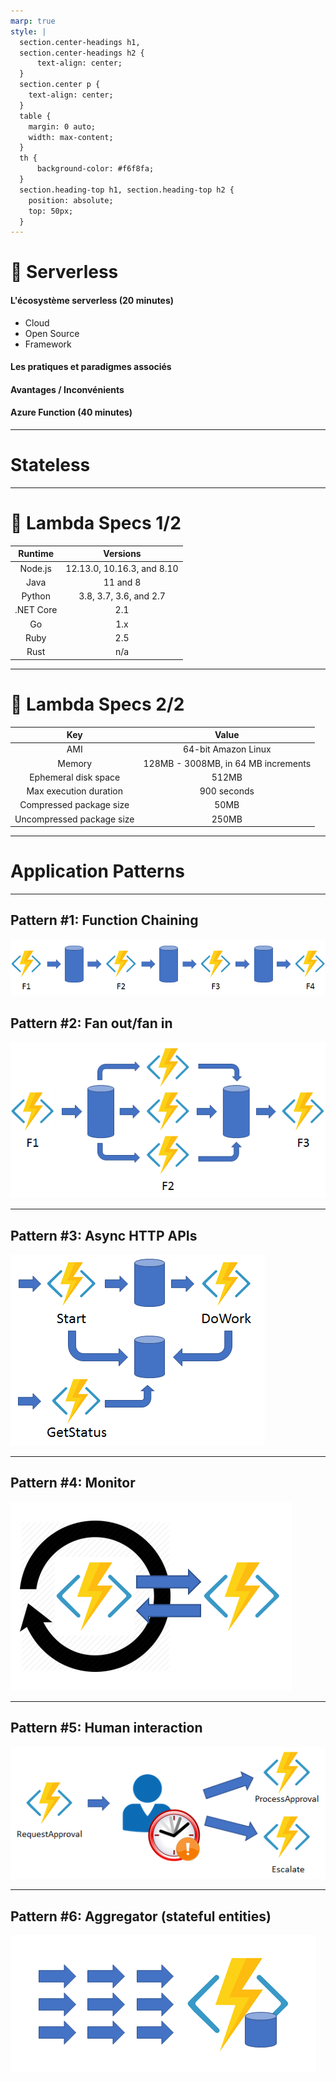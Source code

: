```yaml
---
marp: true
style: |
  section.center-headings h1,
  section.center-headings h2 {
      text-align: center;
  }
  section.center p {
    text-align: center;
  }
  table {
    margin: 0 auto;
    width: max-content;
  }
  th {
      background-color: #f6f8fa;
  }
  section.heading-top h1, section.heading-top h2 {
    position: absolute;
    top: 50px;
  }
---
```


# :gem: Serverless

#### L'écosystème serverless (20 minutes)
- Cloud
- Open Source
- Framework
#### Les pratiques et paradigmes associés
#### Avantages / Inconvénients
#### Azure Function (40 minutes)

---
<!-- _class: center-headings -->
# Stateless



---

# :tomato: Lambda Specs​ 1/2

|Runtime|Versions|
|:---:|:---:|
| Node.js | 12.13.0, 10.16.3, and 8.10|
|Java     |11 and 8|
|Python|3.8, 3.7, 3.6, and 2.7|
|.NET Core| 2.1|
|Go| 1.x|
|Ruby| 2.5|
|Rust| n/a |

---

# :tomato: Lambda Specs​ 2/2

|Key|Value|
|:---:|:---:|
|AMI| 64-bit Amazon Linux|
|Memory| 128MB - 3008MB, in 64 MB increments​|
|Ephemeral disk space| 512MB​|
|Max execution duration| 900 seconds​|
|Compressed package size| 50MB​|
|Uncompressed package size| 250MB|​

---
<!-- _class: center-headings -->
# Application Patterns

---

<!-- _class: center -->

## Pattern #1: Function Chaining

![function chaining](./images/function-chaining.png)

## Pattern #2: Fan out/fan in

![fan](./images/fan-out-fan-in.png)

---
<!-- _class: center -->
## Pattern #3: Async HTTP APIs

![async http](./images/async-http-api.png)

---
<!-- _class: center -->
## Pattern #4: Monitor

![monitor](./images/monitor.png)

---
<!-- _class: center -->
## Pattern #5: Human interaction

![approval](./images/approval.png)

---
<!-- _class: center -->
## Pattern #6: Aggregator (stateful entities)

![aggregator](./images/aggregator.png)
